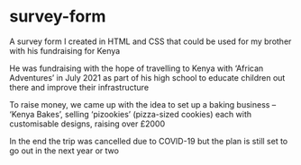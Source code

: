 # survey-form
A survey form I created in HTML and CSS that could be used for my brother with his fundraising for Kenya

He was fundraising with the hope of travelling to Kenya with ‘African Adventures’ in July 2021 as part of his high school to educate children out there and improve their infrastructure

To raise money, we came up with the idea to set up a baking business – ‘Kenya Bakes’, selling ‘pizookies’ (pizza-sized cookies) each with customisable designs, raising over £2000

In the end the trip was cancelled due to COVID-19 but the plan is still set to go out in the next year or two
